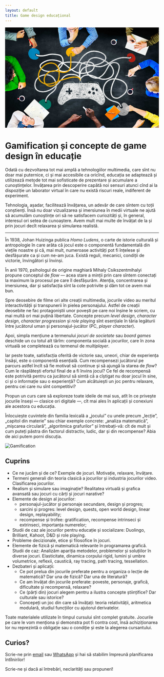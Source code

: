 ```yaml
---
layout: default
title: Game design educațional
---
```


<!-- Google tag (gtag.js) -->
<script async src="https://www.googletagmanager.com/gtag/js?id=G-2SJLNGNK0T"></script>
<script>
  window.dataLayer = window.dataLayer || [];
  function gtag(){dataLayer.push(arguments);}
  gtag('js', new Date());

  gtag('config', 'G-2SJLNGNK0T');
</script>

![Gamification](assets/gamification.jpg)

# Gamification și concepte de game design în educație

Odată cu dezvoltarea tot mai amplă a tehnologiilor multimedia, 
care sînt nu doar mai puternice, ci și mai accesibile ca oricînd, 
educația se adaptează și utilizează metode tot mai sofisticate de 
prezentare și acumulare a cunoștințelor. Învățarea prin descoperire 
capătă noi sensuri atunci cînd ai la dispoziție un laborator virtual 
în care nu există riscuri reale, indiferent de experiment.

Tehnologia, așadar, facilitează învățarea, un adevăr de care sîntem cu toții conștienți. 
Însă nu doar vizualizarea și imersiunea în medii virtuale ne ajută să acumulăm 
cunoștințe ori să ne satisfacem curiozități și, în general, interesul ori setea 
de cunoaștere. Avem mult mai multe de învățat de la și prin jocuri decît 
relaxarea și simularea realistă.

---

În 1938, Johan Huizinga publica *Homo Ludens*, o carte de istorie culturală 
și antropologie în care arăta că jocul este o componentă fundamentală din 
viețile noastre și că, mai mult, numeroase activități pot fi înțelese și 
desfășurate ca și cum ne-am juca. Există reguli, mecanici, condiții de 
victorie, învingători și învinși.

În anii 1970, psihologul de origine maghiară Mihaly Csikszentmihalyi propune 
conceptul de *flow* — acea stare a minții prin care sîntem conectați la maximum 
la procesul pe care îl desfășurăm. Atenția, concentrarea și imersiunea, dar 
și satisfacția sînt la cote potrivite și dăm tot ce avem mai bun.

Spre deosebire de filme ori alte creații multimedia, jocurile video au 
meritul interactivității și transpunerii în pielea personajului. Astfel de 
creații deosebite ne fac protagoniștii unor povești pe care noi 
înșine le scriem, cu mai multă ori mai puțină libertate. Concepte precum 
*level design*, *character design*, *character progression* și *role playing* 
sînt esențiale în tăria legăturii între jucătorul uman și personajul-jucător 
(PC, *player character*).

Apoi, simpla mențiune a termenului *jocuri de societate* sau *board games* 
deschide un cu totul alt tărîm: componenta socială a jocurilor, care în 
zona virtuală se completează cu termenul de *multiplayer*.

Iar peste toate, satisfacția oferită de victorie sau, uneori, chiar de experiența 
însăși, este o componentă esențială. Cum recompensezi jucătorul pe parcurs astfel 
încît să fie motivat să continue și să ajungă la starea de *flow*? Cum le răsplătești 
efortul final de a fi învins jocul? Ce fel de recompensă este potrivită pentru ca 
jucătorul să simtă că a cîștigat nu doar jocul în sine, ci și o informație sau o 
experiență? Cum alcătuiești un joc pentru relaxare, pentru cei care nu sînt competitivi?

Propun un curs care să exploreze toate ideile de mai sus, atît în ce 
privește jocurile înseși — clasice ori digitale —, cît mai ales în aplicații 
și conexiuni ale acestora cu educația. 

Înlocuiește cuvintele din familia lexicală 
a „jocului” cu unele precum „lecție”, „capitol din materie” sau chiar exemple 
concrete: „analiza matematică”, „mișcarea circulară”, „algoritmica grafurilor” 
și întrebați-vă: cît de mult și cum puteți păstra din factorul distractiv, 
ludic, dar și din recompense? Abia de aici putem porni discuția.

![Gamification](assets/gamification.avif)

## Cuprins
* Ce ne jucăm și de ce? Exemple de jocuri. Motivație, relaxare, învățare.
* Termeni generali din teoria clasică a jocurilor și industria jocurilor video. Clasificarea jocurilor.
* Realism și simulare sau imaginație? Realitatea virtuală și grafica avansată sau jocuri cu cărți și jocuri narative?
* Elemente de design al jocurilor:
    + personajul-jucător și personaje secundare, design și progres;
    + sarcini și progres: level design, quests, open world design, linear design, replayability;
    + recompense și trofee: gratification, recompense intrinseci și extrinseci, importanța numerelor;
* Studii de caz ale jocurilor pentru educație și socializare: Duolingo, Brilliant, Kahoot, D&D și role playing.
* Probleme decizionale, etice și filosofice în jocuri.
* Elemente de fizică și matematică relevante în programarea grafică. Studii de caz: 
Analizăm apariția metodelor, problemelor și soluțiilor în diverse jocuri. 
Elasticitate, dinamica corpului rigid, lumini și umbre volumetrice, reflexii, 
caustică, ray tracing, path tracing, tessellation.
* Dezbateri și aplicații:
    + Ce pot prelua din jocurile preferate pentru a organiza o lecție de matematică? Dar una de fizică? Dar una de literatură?
    + Ce am învățat din jocurile preferate: poveste, personaje, grafică, dificultate și recompensă, relaxare?
    + Ce (părți din) jocuri alegem pentru a ilustra concepte științifice? Dar culturale sau istorice?
    + Concepeți un joc din care să învățați: teoria relativității, aritmetica modulară, studiul funcțiilor cu ajutorul derivatelor.

Toate materialele utilizate în timpul cursului sînt complet gratuite. 
Jocurile pe care le vom menționa și demonstra pot fi contra cost, însă achiziționarea 
lor nu reprezintă o obligație sau o condiție și este la alegerea cursantului.

## Curios?
Scrie-ne prin [email](mailto:adrianmanea@poligon-edu.ro) sau 
[WhatsApp](https://wa.me/40750408128) și hai să stabilim împreună planificarea întîlnirilor!

Scrie-ne și dacă ai întrebări, neclarități sau propuneri!